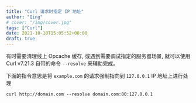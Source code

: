 ```yaml
---
title: "Curl 请求时指定 IP 地址"
author: "Qing"
# cover: "/img/cover.jpg"
tags: ["Curl"]
date: 2021-10-18T15:05:52+08:00
draft: true
---
```


有时需要清理线上 Opcache 缓存, 或遇到需要调试指定的服务器场景, 就可以使用 Curl v7.21.3 自带的命令 `--resolve` 来辅助完成。

下面的指令意思是将 `example.com` 的请求强制指向到 `127.0.0.1`  IP 地址上进行处理

`curl http://domain.com --resolve domain.com:80:127.0.0.1`

